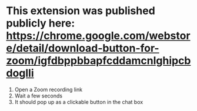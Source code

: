 # This extension was published publicly here: https://chrome.google.com/webstore/detail/download-button-for-zoom/igfdbppbbapfcddamcnlghipcbdoglli
1. Open a Zoom recording link
2. Wait a few seconds
3. It should pop up as a clickable button in the chat box
